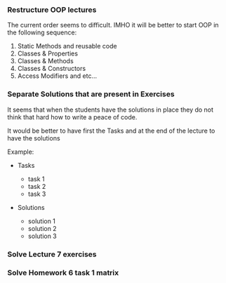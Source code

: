 ### Restructure OOP lectures

The current order seems to difficult. 
IMHO it will be better to start OOP in the following sequence:

1. Static Methods and reusable code
2. Classes & Properties
3. Classes & Methods
4. Classes & Constructors
5. Access Modifiers and etc...


### Separate Solutions that are present in Exercises

It seems that when the students have the solutions in place 
they do not think that hard how to write a peace of code.

It would be better to have first the Tasks and at the end of the lecture
to have the solutions

Example: 
- Tasks
    - task 1
    - task 2
    - task 3

- Solutions
    - solution 1
    - solution 2
    - solution 3
    

### Solve Lecture 7 exercises
### Solve Homework 6 task 1 matrix